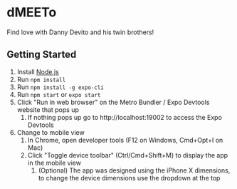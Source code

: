 # dMEETo
Find love with Danny Devito and his twin brothers!

## Getting Started
1. Install [Node.js](https://nodejs.org/en/download/)
2. Run ```npm install```
3. Run ```npm install -g expo-cli```
4. Run ```npm start``` or ```expo start```
5. Click "Run in web browser" on the Metro Bundler / Expo Devtools website that pops up
    1. If nothing pops up go to http://localhost:19002 to access the Expo Devtools
6. Change to mobile view
    1. In Chrome, open developer tools (F12 on Windows, Cmd+Opt+I on Mac)
    2. Click "Toggle device toolbar" (Ctrl/Cmd+Shift+M) to display the app in the mobile view
        1. (Optional) The app was designed using the iPhone X dimensions, to change the device dimensions use the dropdown at the top
